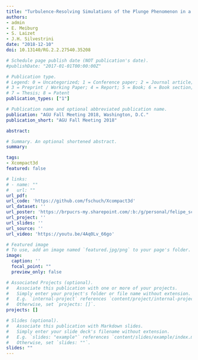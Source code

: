 ```yaml
---
title: "Turbulence-Resolving Simulations of the Plunge Phenomenon in a Stratified Ambient"
authors:
- admin
- E. Meiburg
- S. Laizet
- J.H. Silvestrini
date: "2018-12-10"
doi: 10.13140/RG.2.2.27540.35208

# Schedule page publish date (NOT publication's date).
#publishDate: "2017-01-01T00:00:00Z"

# Publication type.
# Legend: 0 = Uncategorized; 1 = Conference paper; 2 = Journal article;
# 3 = Preprint / Working Paper; 4 = Report; 5 = Book; 6 = Book section;
# 7 = Thesis; 8 = Patent
publication_types: ["1"]

# Publication name and optional abbreviated publication name.
publication: "AGU Fall Meeting 2018, Washington, D.C."
publication_short: "AGU Fall Meeting 2018"

abstract:

# Summary. An optional shortened abstract.
summary:

tags:
- Xcompact3d
featured: false

# links:
# - name: ""
#   url: ""
url_pdf:
url_code: 'https://github.com/fschuch/Xcompact3d'
url_dataset: ''
url_poster: 'https://brpucrs-my.sharepoint.com/:b:/g/personal/felipe_schuch_edu_pucrs_br/EfwBPHAaN5lFkV1p1jZDqq4BxSaZafp9zDjshngW9Z3D-w?e=TRVZxk'
url_project: ''
url_slides: ''
url_source: ''
url_video: 'https://youtu.be/4Aq0Lv_66go'

# Featured image
# To use, add an image named `featured.jpg/png` to your page's folder.
image:
  caption: ''
  focal_point: ""
  preview_only: false

# Associated Projects (optional).
#   Associate this publication with one or more of your projects.
#   Simply enter your project's folder or file name without extension.
#   E.g. `internal-project` references `content/project/internal-project/index.md`.
#   Otherwise, set `projects: []`.
projects: []

# Slides (optional).
#   Associate this publication with Markdown slides.
#   Simply enter your slide deck's filename without extension.
#   E.g. `slides: "example"` references `content/slides/example/index.md`.
#   Otherwise, set `slides: ""`.
slides: ""
---
```

